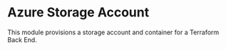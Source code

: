 # Azure Storage Account

This module provisions a storage account and container for a Terraform Back End.